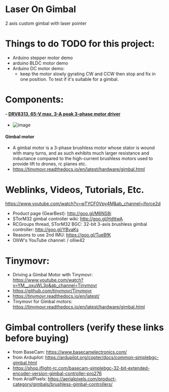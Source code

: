 # Laser On Gimbal
2 axis custom gimbal with laser pointer


# Things to do TODO for this project:
- Arduino stepper motor demo
- arduino BLDC motor demo
- Arduino DC motor demo:
  - keep the motor slowly gyrating CW and CCW then stop and fix in one position. To test if it's suitable for a gimbal.  


# Components:
#### - [DRV8313, 65-V max, 3-A peak 3-phase motor driver](https://www.ti.com/product/DRV8313#:~:text=The%20DRV8313%20provides%20three%20individually,2%2DH%2Dbridge%20configuration.)
  - ![image](https://user-images.githubusercontent.com/42329930/226759702-d4d19a19-e6f5-4592-a5da-2082641f13b1.png)
  
#### Gimbal motor
- A gimbal motor is a 3-phase brushless motor whose stator is wound with many turns, and as such exhibits much larger resistance and inductance compared to the high-current brushless motors used to provide lift to drones, rc planes etc.
- https://tinymovr.readthedocs.io/en/latest/hardware/gimbal.html



# Weblinks, Videos, Tutorials, Etc.
https://www.youtube.com/watch?v=wTYCF0Vpy4M&ab_channel=iforce2d
- Product page (GearBest): http://goo.gl/M6NS8i
- STorM32 gimbal controller wiki: http://goo.gl/HdttwA
- RCGroups thread, STorM32 BGC: 32-bit 3-axis brushless gimbal controller: http://goo.gl/YBvaKs
- Reasons to use 2nd IMU: https://goo.gl/TueBfK
- OlliW's YouTube channel:   / olliw42  
 
# Tinymovr: 
- Driving a Gimbal Motor with Tinymovr: https://www.youtube.com/watch?v=YM__oxuWL3o&ab_channel=Tinymovr
- https://github.com/tinymovr/Tinymovr
- https://tinymovr.readthedocs.io/en/latest/
- Tinymovr for Gimbal motors: https://tinymovr.readthedocs.io/en/latest/hardware/gimbal.html

# Gimbal controllers (verify these links before buying)
- from BaseCam: https://www.basecamelectronics.com/
- from Ardupilot: https://ardupilot.org/copter/docs/common-simplebgc-gimbal.html
- https://shop.iflight-rc.com/basecam-simplebgc-32-bit-extended-encoder-version-gimbal-controller-pro276
- from ArialPixels: https://aerialpixels.com/product-category/gimbals/brushless-gimbal-controllers/






